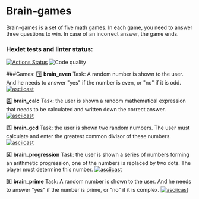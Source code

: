 # Brain-games
Brain-games  is a set of five math games. In each game, you need to answer three questions to win. In case of an incorrect answer, the game ends.

### Hexlet tests and linter status:
[![Actions Status](https://github.com/mannayamasha/python-project-49/workflows/hexlet-check/badge.svg)](https://github.com/mannayamasha/python-project-49/actions) ![Code quality](https://api.codeclimate.com/v1/badges/f7b7da33cd381202da57/maintainability)

###Games:
:one: **brain_even**
Task: A random number is shown to the user. And he needs to answer "yes" if the number is even, or "no" if it is odd.
[![asciicast](https://asciinema.org/a/wTB0VwX4h2slwzkoSURCBaad0.svg)](https://asciinema.org/a/wTB0VwX4h2slwzkoSURCBaad0)

:two: **brain_calc**
Task: the user is shown a random mathematical expression that needs to be calculated and written down the correct answer.
[![asciicast](https://asciinema.org/a/k1YvvSaAvJfvk7fMZ4Y5lkhFP.svg)](https://asciinema.org/a/k1YvvSaAvJfvk7fMZ4Y5lkhFP)

:three: **brain_gcd**
Task: the user is shown two random numbers. The user must calculate and enter the greatest common divisor of these numbers.
[![asciicast](https://asciinema.org/a/htNQHEAIixrAtxruUN3I8gpzQ.svg)](https://asciinema.org/a/htNQHEAIixrAtxruUN3I8gpzQ)

:four: **brain_progression**
Task: the user is shown a series of numbers forming an arithmetic progression, one of the numbers is replaced by two dots. The player must determine this number.
[![asciicast](https://asciinema.org/a/L8yKbu9IVEbLPCnbSq7SROtQl.svg)](https://asciinema.org/a/L8yKbu9IVEbLPCnbSq7SROtQl)

:five: **brain_prime**
Task: A random number is shown to the user. And he needs to answer "yes" if the number is prime, or "no" if it is complex.
[![asciicast](https://asciinema.org/a/vYSosoO4qLrA4lCHgiGtBrw0J.svg)](https://asciinema.org/a/vYSosoO4qLrA4lCHgiGtBrw0J)  
